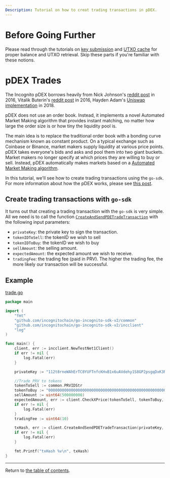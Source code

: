 ```yaml
---
Description: Tutorial on how to creat trading transactions in pDEX.
---
```

# Before Going Further
Please read through the tutorials on [key submission](../accounts/submit_key.md) and [UTXO cache](../accounts/utxo_cache.md) for proper
balance and UTXO retrieval. Skip these parts if you're familiar with these notions.

# pDEX Trades
The Incognito pDEX borrows heavily from Nick Johnson's [reddit post](https://www.reddit.com/r/ethereum/comments/54l32y/euler_the_simplest_exchange_and_currency/) in 2016, Vitalik Buterin's [reddit post](https://www.reddit.com/r/ethereum/comments/55m04x/lets_run_onchain_decentralized_exchanges_the_way/) in 2016, Hayden Adam's [Uniswap implementation](https://github.com/Uniswap/contracts-vyper/blob/master/contracts/uniswap_exchange.vy) in 2018. 

pDEX does not use an order book.  Instead, it implements a novel Automated Market Making algorithm that provides instant matching, no matter how large the order size is or how tiny the liquidity pool is.

The main idea is to replace the traditional order book with a bonding curve mechanism known as constant product. On a typical exchange such as Coinbase or Binance, market makers supply liquidity at various price points. pDEX takes everyone's bids and asks and pool them into two giant buckets. Market makers no longer specify at which prices they are willing to buy or sell. Instead, pDEX automatically makes markets based on a [Automated Market Making algorithm](https://github.com/runtimeverification/verified-smart-contracts/blob/uniswap/uniswap/x-y-k.pdf). 

In this tutorial, we'll see how to create trading transactions using the `go-sdk`. For more information about how the pDEX works, please see [this post](https://raw.githubusercontent.com/incognitochain/incognito-chain/production/specs/pdex.md).

## Create trading transactions with `go-sdk`
It turns out that creating a trading transaction with the `go-sdk` is very simple. All we need is to call the function [`CreateAndSendPDETradeTransaction`](../../../incclient/pdex.go#L139) with the following input parameters:

* `privateKey`: the private key to sign the transaction.
* `tokenIDToSell`: the tokenID we wish to sell
* `tokenIDToBuy`: the tokenID we wish to buy
* `sellAmount`: the selling amount.
* `expectedAmount`: the expected amount we wish to receive.
* `tradingFee`: the trading fee (paid in PRV). The higher the trading fee, the more likely our transaction will be successful.


## Example
[trade.go](../../code/pdex/trade/trade.go)

```go
package main

import (
	"fmt"
	"github.com/incognitochain/go-incognito-sdk-v2/common"
	"github.com/incognitochain/go-incognito-sdk-v2/incclient"
	"log"
)

func main() {
	client, err := incclient.NewTestNet1Client()
	if err != nil {
		log.Fatal(err)
	}

	privateKey := "112t8rneWAhErTC8YUFTnfcKHvB1x6uAVdehy1S8GP2psgqDxK3RHouUcd69fz88oAL9XuMyQ8mBY5FmmGJdcyrpwXjWBXRpoWwgJXjsxi4j"

	//Trade PRV to tokens
	tokenToSell := common.PRVIDStr
	tokenToBuy := "0000000000000000000000000000000000000000000000000000000000000100"
	sellAmount := uint64(500000000)
	expectedAmount, err := client.CheckXPrice(tokenToSell, tokenToBuy, sellAmount)
	if err != nil {
		log.Fatal(err)
	}
	tradingFee := uint64(10)

	txHash, err := client.CreateAndSendPDETradeTransaction(privateKey, tokenToSell, tokenToBuy, sellAmount, expectedAmount, tradingFee)
	if err != nil {
		log.Fatal(err)
	}

	fmt.Printf("txHash %v\n", txHash)
}
```

---
Return to [the table of contents](../../../README.md).
